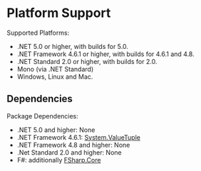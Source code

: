 Platform Support
================

Supported Platforms:

- .NET 5.0 or higher, with builds for 5.0.
- .NET Framework 4.6.1 or higher, with builds for 4.6.1 and 4.8.
- .NET Standard 2.0 or higher, with builds for 2.0.
- Mono (via .NET Standard)
- Windows, Linux and Mac.


Dependencies
------------

Package Dependencies:

- .NET 5.0 and higher: None
- .NET Framework 4.6.1: [System.ValueTuple](https://www.nuget.org/packages/System.ValueTuple)
- .NET Framework 4.8 and higher: None
- .Net Standard 2.0 and higher: None
- F#: additionally [FSharp.Core](https://www.nuget.org/packages/FSharp.Core)
